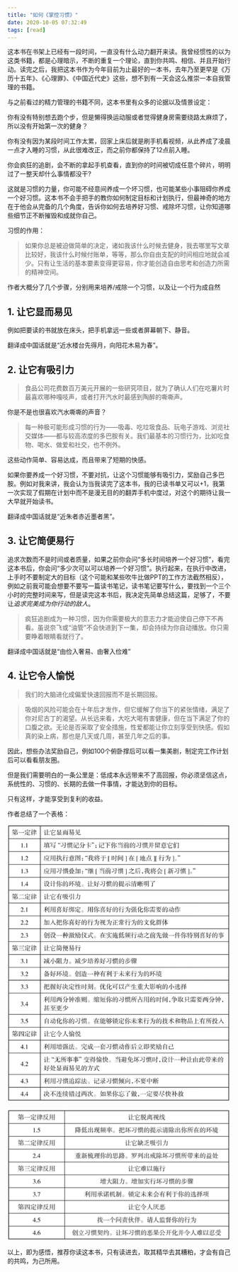 ```yaml
---
title: "如何《掌控习惯》"
date: 2020-10-05 07:32:49
tags: [read]
---
```


这本书在书架上已经有一段时间，一直没有什么动力翻开来读。我曾经惯性的以为这类书籍，都是心理暗示，不断的重复一个理论，直到你共鸣、相信、并且开始行动。读完之后，我把这本书作为今年目前为止最好的一本书，去年乃至更早是《万历十五年》、《心理罪》、《中国近代史》这些，想不到有一天会这么推崇一本自我管理的书籍。

与之前看过的精力管理的书籍不同，这本书里有众多的论据以及情景设定：

你有没有特别想去跑个步，但是懒得换运动服或者觉得健身房需要绕路太麻烦了，所以没有开始第一次的健身？

你有没有因为某段时间工作太累，回家上床后就是刷手机看视频，从此养成了凌晨一点才入睡的习惯，从此很难改正，而之前你都保持了12点前入睡。

你会疯狂的追剧，会不断的拿起手机查看，直到你的时间被切成任意个碎片，明明过了一整天却什么事情都没干?

这就是习惯的力量，你可能不经意间养成一个坏习惯，也可能某些小事阻碍你养成一个好习惯。这本书不会手把手的教你如何制定目标和计划执行，但最神奇的地方在于他会从完备的几个角度，告诉你如何去培养好习惯、戒除坏习惯，让你知道哪些细节正不断摧毁和成就你自己。

习惯的作用：

>如果你总是被迫做简单的决定，诸如我该什么时候去健身，我去哪里写文章比较好，我该什么时候付账单，等等，那么你自由支配的时间相应地就会减少。只有让生活的基本要素变得更容易，你才能创造自由思考和创造力所需的精神空间。

作者大概分了几个步骤，分别用来培养/戒除一个习惯，以及让一个行为成自然

## 1. 让它显而易见

例如把要读的书就放在床头，把手机拿远一些或者屏幕朝下、静音。

翻译成中国话就是“近水楼台先得月，向阳花木易为春”。

## 2. 让它有吸引力

>食品公司花费数百万美元开展的一些研究项目，就为了确认人们在吃薯片时最喜欢哪种嘎吱声，或者打开汽水时最感到陶醉的嘶嘶声。

你是不是也很喜欢汽水嘶嘶的声音？

>每一种极可能形成习惯的行为——吸毒、吃垃圾食品、玩电子游戏、浏览社交媒体——都与较高浓度的多巴胺有关。我们最基本的习惯行为，比如吃食物、喝水、做爱和社交，也不例外。

这些动作简单、容易达成，而且带来了短期的快感。

如果你要养成一个好习惯，不要对抗，让这个习惯能够有吸引力，奖励自己多巴胺。例如对我来讲，我会认为当我读完了这本书，我的已读书单又可以+1，我第一次实现了假期在计划中而不是漫无目的的翻弄手机中度过，对这个的期待让我一大早就开始读书。

翻译成中国话就是“近朱者赤近墨者黑”。

## 3. 让它简便易行

追求次数而不是时间或者质量，如果之前你会问“多长时间培养一个好习惯”，看完这本书后，你会问“多少次可以可以培养一个好习惯”。执行起来，在执行中改进，上手时不要制定大的目标（这个可能和某些吹牛比做PPT的工作方法截然相反），例如之前我可能会想要不要写一篇读书笔记，读书笔记要写什么，要找到一个三个小时的完整时间来写，但是读完这本书后，我决定先简单总结这篇，足够了，不要让*追求完美成为你行动的敌人*。

>疯狂追剧成为一种习惯，因为你需要极大的意志力才能迫使自己停下不再看。虽说奈飞或“油管”不会快进到下一集，却会持续为你自动播放。你只需要睁着眼睛看就行了。

翻译成中国话就是“由俭入奢易、由奢入俭难”

## 4. 让它令人愉悦

>我们的大脑进化成偏爱快速回报而不是长期回报。

>吸烟的风险可能会在十年后才发作，但它缓解了你当下的紧张情绪，满足了你对尼古丁的渴望。从长远来看，大吃大喝有害健康，但在当下满足了你的口腹之欲。无论是否采取了安全措施，性爱都能让你立刻享受到快感。假如真的染上病，那也是几天或几周，甚至几年之后的事。

因此，想些办法奖励自己，例如100个俯卧撑后可以看一集美剧，制定完工作计划后可以看看朋友圈。

但是我们需要明白的一条公里是：低成本永远带来不了高回报，你必须坚信这点，系统性的、习惯的、长期的去做一件事情，才能达到你的目标。

只有这样，才能享受到复利的收益。

作者总结了一个表格：

![good_habit](/assets/images/good_habit.png)

![bad_habit](/assets/images/bad_habit.png)

以上，即为感悟，推荐你读这本书，只有读进去，取其精华去其糟粕，才会有自己的共鸣，为己所用。